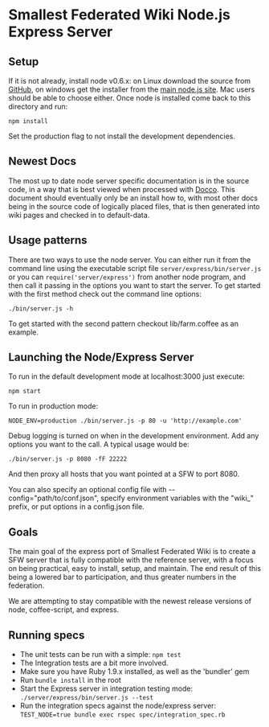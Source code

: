 # Smallest Federated Wiki Node.js Express Server #
## Setup ##

If it is not already, install node v0.6.x: on Linux download the source from
[GitHub](https://github.com/joyent/node), on windows get the installer from
the [main node.js site](http://nodejs.org).  Mac users should be able to
choose either.  Once node is installed come back to this directory and run:

	npm install

Set the production flag to not install the development dependencies.

## Newest Docs ##
The most up to date node server specific documentation is in the source
code, in a way that is best viewed when processed with
[Docco](http://jashkenas.github.com/docco/). This document should eventually
only be an install how to, with most other docs being in the source code
of logically placed files, that is then generated into wiki pages and checked
in to default-data.

## Usage patterns ##
There are two ways to use the node server.
You can either run it from the command line using the executable script
file `server/express/bin/server.js` or you can `require('server/express')`
from another node program, and then call it passing in the options you want to
start the server.  To get started with the first method check out the
command line options:

	./bin/server.js -h

To get started with the second pattern checkout lib/farm.coffee as an example.

## Launching the Node/Express Server ##
To run in the default development mode at localhost:3000 just execute:

	npm start

To run in production mode:

	NODE_ENV=production ./bin/server.js -p 80 -u 'http://example.com'

Debug logging is turned on when in the development environment. Add any options
you want to the call.  A typical usage would be:

	./bin/server.js -p 8080 -fF 22222

And then proxy all hosts that you want pointed at a SFW to port 8080.

You can also specify an optional config file with --config="path/to/conf.json",
specify environment variables with the "wiki\_" prefix, or put options in a
config.json file.


## Goals ##
The main goal of the express port of Smallest Federated Wiki is to create a
SFW server that is fully compatible with the reference server, with a focus
on being practical, easy to install, setup, and maintain.  The end result of this being
a lowered bar to participation, and thus greater numbers in the federation.

We are attempting to stay compatible  with the newest release versions of
node, coffee-script, and express.

## Running specs ##

* The unit tests can be run with a simple:
  `npm test`
* The Integration tests are a bit more involved.
* Make sure you have Ruby 1.9.x installed, as well as the 'bundler' gem
* Run `bundle install` in the root
* Start the Express server in integration testing mode:
  `./server/express/bin/server.js --test`
* Run the integration specs against the node/express server:
  `TEST_NODE=true bundle exec rspec spec/integration_spec.rb`

